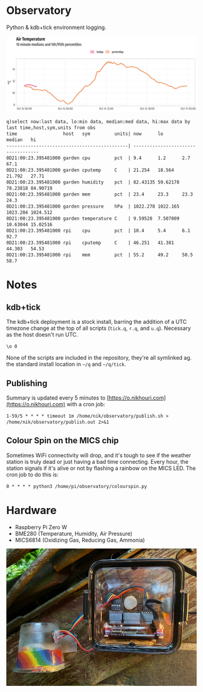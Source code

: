 # Observatory 
Python & kdb+tick environment logging.

![](temperature.png)

```
q)select now:last data, lo:min data, median:med data, hi:max data by last time,host,sym,units from obs
time                 host   sym         units| now      lo       median   hi      
---------------------------------------------| -----------------------------------
0D21:00:23.395481000 garden cpu         pct  | 9.4      1.2      2.7      67.1    
0D21:00:23.395481000 garden cputemp     C    | 21.254   18.564   21.792   27.71   
0D21:00:23.395481000 garden humidity    pct  | 82.43135 59.62178 78.23818 84.90719
0D21:00:23.395481000 garden mem         pct  | 23.4     23.3     23.3     24.3    
0D21:00:23.395481000 garden pressure    hPa  | 1022.278 1022.165 1023.204 1024.512
0D21:00:23.395481000 garden temperature C    | 9.59528  7.507809 10.63044 15.02516
0D21:00:23.395481000 rpi    cpu         pct  | 10.4     5.4      6.1      92.7    
0D21:00:23.395481000 rpi    cputemp     C    | 46.251   41.381   44.303   54.53   
0D21:00:23.395481000 rpi    mem         pct  | 55.2     49.2     50.5     58.7    
```

# Notes

## kdb+tick
The kdb+tick deployment is a stock install, barring the addition of a UTC timezone change at the top of all scripts (`tick.q`, `r.q`, and `u.q`). Necessary as the host doesn't run UTC.

```
\o 0
```
None of the scripts are included in the repository, they're all symlinked ag. the standard install location in `~/q` and `~/q/tick`.

## Publishing

Summary is updated every 5 minutes to [https://o.nikhouri.com](https://o.nikhouri.com) with a cron job:
```
1-59/5 * * * * timeout 1m /home/nik/observatory/publish.sh > /home/nik/observatory/publish.out 2>&1

```

## Colour Spin on the MICS chip
Sometimes WiFi connectivity will drop, and it's tough to see if the weather station is truly dead or just having a bad time connecting. Every hour, the station signals if it's alive or not by flashing a rainbow on the MICS LED. The cron job to do this is:

```
0 * * * * python3 /home/pi/observatory/colourspin.py
```

# Hardware

* Raspberry Pi Zero W
* BME280 (Temperature, Humidity, Air Pressure)
* MICS6814 (Oxidizing Gas, Reducing Gas, Ammonia) 

![](observatory.jpg)